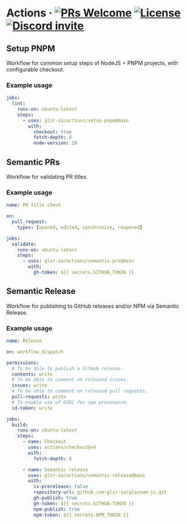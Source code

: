 # Actions &middot; [![PRs Welcome](https://img.shields.io/badge/PRs-welcome-brightgreen.svg)](https://github.com/glzr-io/actions/pulls) [![License](https://img.shields.io/github/license/glzr-io/actions)](https://github.com/glzr-io/actions/blob/main/LICENSE.md) [![Discord invite](https://img.shields.io/discord/1041662798196908052.svg?logo=discord&colorB=7289DA)](https://discord.gg/ud6z3qjRvM)

## Setup PNPM

Workflow for common setup steps of NodeJS + PNPM projects, with configurable checkout.

### Example usage

```yaml
jobs:
  lint:
    runs-on: ubuntu-latest
    steps:
      - uses: glzr-io/actions/setup-pnpm@main
        with:
          checkout: true
          fetch-depth: 0
          node-version: 20
```


## Semantic PRs

Workflow for validating PR titles.

### Example usage

```yaml
name: PR title check

on:
  pull_request:
    types: [opened, edited, synchronize, reopened]

jobs:
  validate:
    runs-on: ubuntu-latest
    steps:
      - uses: glzr-io/actions/semantic-prs@main
        with:
          gh-token: ${{ secrets.GITHUB_TOKEN }}
```

## Semantic Release

Workflow for publishing to GitHub releases and/or NPM via Semantic Release.

### Example usage

```yaml
name: Release

on: workflow_dispatch

permissions:
  # To be able to publish a GitHub release.
  contents: write
  # To be able to comment on released issues.
  issues: write
  # To be able to comment on released pull requests.
  pull-requests: write
  # To enable use of OIDC for npm provenance.
  id-token: write

jobs:
  build:
    runs-on: ubuntu-latest
    steps:
      - name: Checkout
        uses: actions/checkout@v4
        with:
          fetch-depth: 0

      - name: Semantic release
        uses: glzr-io/actions/semantic-release@main
        with:
          is-prerelease: false
          repository-url: github.com:glzr-io/glazewm-js.git
          gh-publish: true
          gh-token: ${{ secrets.GITHUB-TOKEN }}
          npm-publish: true
          npm-token: ${{ secrets.NPM_TOKEN }}
```
